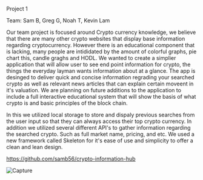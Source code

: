 Project 1

Team: Sam B, Greg G, Noah T, Kevin Lam

Our team project is focused around Crypto currency knowledge, we believe that there are many other crypto websites that display base information regarding cryptocurrency. However there is an educational component that is lacking, many people are intididated by the amount of colorful graphs, pie chart this, candle graghs and HODL. We wanted to create a simplier application that will allow user to see end point information for crypto, the things the everyday layman wants information about at a glance. The app is desinged to deliver quick and concise information regrading your searched crypto as well as relevant news articles that can explain certain moveent in it's valuation. We are planning on future additions to the application to include a full interactive educational system that will show the basis of what crypto is and basic principles of the block chain. 

In this we utilized local storage to store and dispaly previous searches from the user input so that they can always access their top crypto currency. In addition we utilized several different API's to gather information regarding the searched crypto. Such as full market name, pricing, and etc. We used a new framework called Skeleton for it's ease of use and simplicity to offer a clean and lean design. 

https://github.com/samb56/crypto-information-hub



![Capture](https://user-images.githubusercontent.com/3208213/172228705-69e7e0da-e839-4dd0-b4c5-5c809d5cebc8.PNG)
